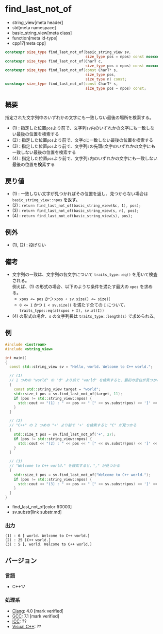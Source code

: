 # find_last_not_of
* string_view[meta header]
* std[meta namespace]
* basic_string_view[meta class]
* function[meta id-type]
* cpp17[meta cpp]

```cpp
constexpr size_type find_last_not_of(basic_string_view sv,
                                     size_type pos = npos) const noexcept; // (1)
constexpr size_type find_last_not_of(CharT c,
                                     size_type pos = npos) const noexcept; // (2)
constexpr size_type find_last_not_of(const CharT* s,
                                     size_type pos,
                                     size_type n) const;                   // (3)
constexpr size_type find_last_not_of(const CharT* s,
                                     size_type pos = npos) const;          // (4)
```

## 概要
指定された文字列中のいずれかの文字にも一致しない最後の場所を検索する。

- (1) : 指定した位置`pos`より前で、文字列`sv`内のいずれかの文字にも一致しない最後の位置を検索する
- (2) : 指定した位置`pos`より前で、文字`c`に一致しない最後の位置を検索する
- (3) : 指定した位置`pos`より前で、文字列`s`の先頭`n`文字のいずれかの文字にも一致しない最後の位置を検索する
- (4) : 指定した位置`pos`より前で、文字列`s`内のいずれかの文字にも一致しない最後の位置を検索する


## 戻り値
- (1) : 一致しない文字が見つかればその位置を返し、見つからない場合は `basic_string_view::npos` を返す。
- (2) : `return find_last_not_of(basic_string_view(&c, 1), pos);`
- (3) : `return find_last_not_of(basic_string_view(s, n), pos);`
- (4) : `return find_last_not_of(basic_string_view(s), pos);`


## 例外
- (1), (2) : 投げない


## 備考
- 文字列の一致は、文字列の各文字について `traits_type::eq()` を用いて検査される。  
    例えば、(1) の形式の場合、以下のような条件を満たす最大の `xpos` を求める。
    * `xpos <= pos` かつ `xpos + sv.size() <= size()`
    * `0 <= I` かつ `I < sv.size()` を満たす全ての `I` について、`traits_type::eq(at(xpos + I), sv.at(I))`
- (4) の形式の場合、`s` の文字列長は `traits_type::length(s)` で求められる。


## 例
```cpp example
#include <iostream>
#include <string_view>

int main()
{
  const std::string_view sv = "Hello, world. Welcome to C++ world.";

  // (1)
  // 1 つめの "world" の "d" より前で "world" を検索すると、最初の空白が見つかる
  {
    const std::string_view target = "world";
    std::size_t pos = sv.find_last_not_of(target, 11);
    if (pos != std::string_view::npos) {
      std::cout << "(1) : " << pos << " [" << sv.substr(pos) << ']' << std::endl;
    }
  }

  // (2)
  // "C++" の 2 つめの "+" より前で '+' を検索すると "C" が見つかる
  {
    std::size_t pos = sv.find_last_not_of('+', 27);
    if (pos != std::string_view::npos) {
      std::cout << "(2) : " << pos << " [" << sv.substr(pos) << ']' << std::endl;
    }
  }

  // (3)
  // "Welcome to C++ world." を検索すると、"," が見つかる
  {
    std::size_t pos = sv.find_last_not_of("Welcome to C++ world.");
    if (pos != std::string_view::npos) {
      std::cout << "(3) : " << pos << " [" << sv.substr(pos) << ']' << std::endl;
    }
  }
}
```
* find_last_not_of[color ff0000]
* sv.substr[link substr.md]

### 出力
```
(1) : 6 [ world. Welcome to C++ world.]
(2) : 25 [C++ world.]
(3) : 5 [, world. Welcome to C++ world.]
```


## バージョン
### 言語
- C++17

### 処理系
- [Clang](/implementation.md#clang): 4.0 [mark verified]
- [GCC](/implementation.md#gcc): 7.1 [mark verified]
- [ICC](/implementation.md#icc): ??
- [Visual C++](/implementation.md#visual_cpp): ??
